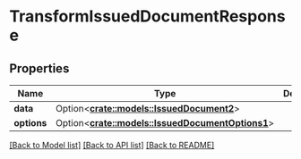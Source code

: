 # TransformIssuedDocumentResponse

## Properties

Name | Type | Description | Notes
------------ | ------------- | ------------- | -------------
**data** | Option<[**crate::models::IssuedDocument2**](IssuedDocument_2.md)> |  | [optional]
**options** | Option<[**crate::models::IssuedDocumentOptions1**](IssuedDocumentOptions_1.md)> |  | [optional]

[[Back to Model list]](../README.md#documentation-for-models) [[Back to API list]](../README.md#documentation-for-api-endpoints) [[Back to README]](../README.md)


